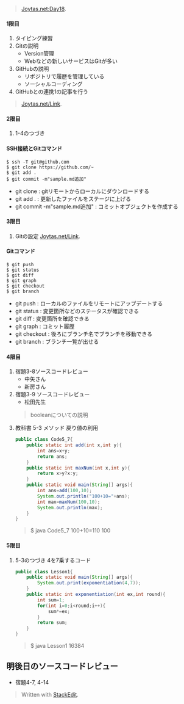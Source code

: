 > [Joytas.net:Day18](https://joytas.net/%e8%a8%93%e7%b7%b4/day18).
#### 1限目
1. タイピング練習
1. Gitの説明
	- Version管理
	- Webなどの新しいサービスはGitが多い
1. GitHubの説明
	- リポジトリで履歴を管理している
	- ソーシャルコーディング
1. GitHubとの連携1の記事を行う
> [Joytas.net/Link](https://joytas.net/programming/git/github1).
#### 2限目
1. 1-4のつづき
#### SSH接続とGitコマンド
~~~
$ ssh -T git@github.com
$ git clone https://github.com/~
$ git add .
$ git commit -m"sample.md追加"
~~~
- git clone : gitリモートからローカルにダウンロードする
- git add . : 更新したファイルをステージに上げる
- git commit -m"sample.md追加" :  コミットオブジェクトを作成する
#### 3限目
1. Gitの設定
[Joytas.net/Link]([https://joytas.net/programming/git/git-1](https://joytas.net/programming/git/git-1)).
#### Gitコマンド
~~~
$ git push
$ git status
$ git diff
$ git graph
$ git checkout
$ git branch
~~~
- git push : ローカルのファイルをリモートにアップデートする
- git status : 変更箇所などのステータスが確認できる
- git diff : 変更箇所を確認できる
- git graph : コミット履歴
- git checkout : 後ろにブランチ名でブランチを移動できる
- git branch : ブランチ一覧が出せる
#### 4限目
1. 宿題3-8ソースコードレビュー 
	- 中矢さん
	- 新房さん
2. 宿題3-9 ソースコードレビュー
	- 松田先生
	> booleanについての説明
3. 教科書 5-3 メソッド 戻り値の利用
	~~~java
	public class Code5_7{
	    public static int add(int x,int y){
	        int ans=x+y;
	        return ans;
		}
	    public static int maxNum(int x,int y){
	        return x>y?x:y;
	    }
	    public static void main(String[] args){
	        int ans=add(100,10);
	        System.out.println("100+10="+ans);
	        int max=maxNum(100,10);
	        System.out.println(max);
	    }
	}
	~~~
	>$ java Code5_7
100+10=110
100
#### 5限目
1. 5-3のつづき
	4を7乗するコード
	~~~java
	public class Lesson1{
	    public static void main(String[] args){
	        System.out.print(exponentiation(4,7));
	    }
	    public static int exponentiation(int ex,int round){
	        int sum=1;
	        for(int i=0;i<round;i++){
	            sum*=ex;
	        }
	        return sum;
	    }
	}
	~~~
	> $ java Lesson1
16384
## 明後日のソースコードレビュー
- 宿題4-7, 4-14
> Written with [StackEdit](https://stackedit.io/).
